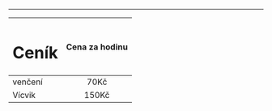 ---

| <h1>Ceník</h1>       | Cena za hodinu| 
| ------------|:-------------:| 
| venčení     | 70Kč 		  | 
| Vícvik      | 150Kč		  |




